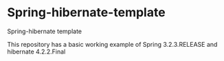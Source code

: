 Spring-hibernate-template
=========================

Spring-hibernate template


This repository has a basic working example of Spring 3.2.3.RELEASE and hibernate 4.2.2.Final
